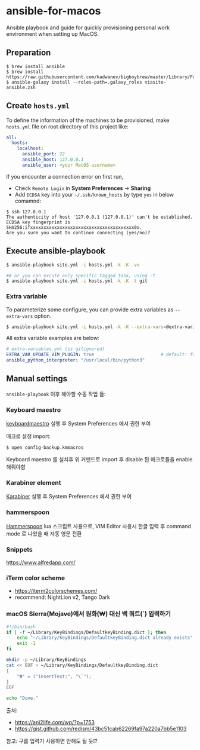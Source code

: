 # ansible-for-macos
Ansible playbook and guide for quickly provisioning personal work environment when setting up MacOS.

## Preparation

```shell
$ brew install ansible
$ brew install https://raw.githubusercontent.com/kadwanev/bigboybrew/master/Library/Formula/sshpass.rb
$ ansible-galaxy install --roles-path=.galaxy_roles viasite-ansible.zsh
```

## Create `hosts.yml`
To define the information of the machines to be provisioned,
make `hosts.yml` file on root directory of this project like:

```yml
all:
  hosts:
    localhost:
      ansible_port: 22
      ansible_host: 127.0.0.1
      ansible_user: <your MacOS username>
```

If you encounter a connection error on first run,
- Check `Remote Login` in **System Preferences** -> **Sharing**
- Add `ECDSA` key into your `~/.ssh/known_hosts` by type `yes` in below comamnd:

```shell
$ ssh 127.0.0.1
The authenticity of host '127.0.0.1 (127.0.0.1)' can't be established.
ECDSA key fingerprint is SHA256:ifxxxxxxxxxxxxxxxxxxxxxxxxxxxxxxxxxxxxxxx0o.
Are you sure you want to continue connecting (yes/no)? 
```

## Execute ansible-playbook

```sh
$ ansible-playbook site.yml -i hosts.yml -k -K -vv

## or you can excute only specific tagged task, using -t
$ ansible-playbook site.yml -i hosts.yml -k -K -t git
```

### Extra variable
To parameterize some configure, you can provide extra variables as
`--extra-vars` option.

```sh
$ ansible-playbook site.yml -i hosts.yml -k -K --extra-vars=@extra-variables.yml
```

All extra variable examples are below:
```yml
# extra-variables.yml (is gitignored)
EXTRA_VAR_UPDATE_VIM_PLUGIN: true                         # default: false
ansible_python_interpreter: "/usr/local/bin/python3"
```

## Manual settings
`ansible-playbook` 이후 해야할 수동 작업 들:

### Keyboard maestro
[keyboardmaestro][keyboardmaestro] 실행 후 System Preferences 에서 권한 부여

매크로 설정 import:

```shell
$ open config-backup.kmmacros
```

Keyboard maestro 를 설치후 위 커맨드로 import 후
disable 된 매크로들을 enable 해줘야함

### Karabiner element
[Karabiner][karabiner] 실행 후 System Preferences 에서 권한 부여

### hammerspoon
[Hammerspoon][hammerspoon] lua 스크립트 사용으로,
VIM Editor 사용시 한글 입력 후 command mode 로 나왔을 때 자동 영문 전환

### Snippets
https://www.alfredapp.com/

### iTerm color scheme
- https://iterm2colorschemes.com/
- recommend: NightLion v2, Tango Dark

[hammerspoon]: https://www.hammerspoon.org/
[keyboardmaestro]: https://www.keyboardmaestro.com/main/
[karabiner]: https://pqrs.org/osx/karabiner/

### macOS Sierra(Mojave)에서 원화(₩) 대신 백 쿼트(`) 입력하기

```bash
#!/bin/bash
if [ -f ~/Library/KeyBindings/DefaultkeyBinding.dict ]; then
	echo "~/Library/KeyBindings/DefaultkeyBinding.dict already exists"
	exit -1
fi

mkdir -p ~/Library/KeyBindings
cat << EOF > ~/Library/KeyBindings/DefaultkeyBinding.dict 
{
    "₩" = ("insertText:", "\`");
}
EOF

echo "Done."
```

출처:
- https://ani2life.com/wp/?p=1753
- https://gist.github.com/redism/43bc51cab62269fa97a220a7bb5e1103

참고: 구름 입력기 사용하면 안해도 될 듯!?

